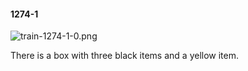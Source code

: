 #### 1274-1
![train-1274-1-0.png](https://github.com/lil-lab/nlvr/raw/master/nlvr/train/images/22/train-1274-1-0.png "train-1274-1-0.png")

There is a box with three black items and a yellow item.